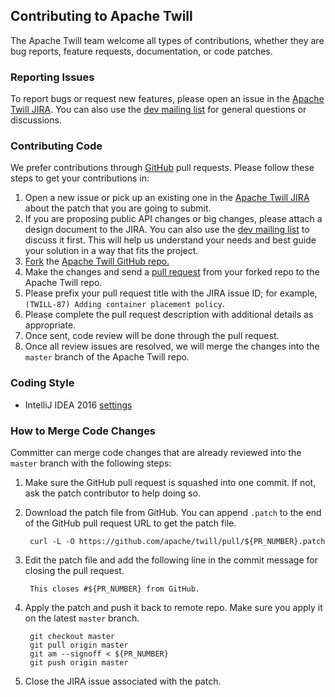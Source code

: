 <!--
 Licensed to the Apache Software Foundation (ASF) under one
 or more contributor license agreements.  See the NOTICE file
 distributed with this work for additional information
 regarding copyright ownership.  The ASF licenses this file
 to you under the Apache License, Version 2.0 (the
 "License"); you may not use this file except in compliance
 with the License.  You may obtain a copy of the License at

     http://www.apache.org/licenses/LICENSE-2.0

 Unless required by applicable law or agreed to in writing, software
 distributed under the License is distributed on an "AS IS" BASIS,
 WITHOUT WARRANTIES OR CONDITIONS OF ANY KIND, either express or implied.
 See the License for the specific language governing permissions and
 limitations under the License.
-->

<head>
  <title>How to Contribute</title>
</head>

## Contributing to Apache Twill

The Apache Twill team welcome all types of contributions, whether they are bug reports, feature requests,
documentation, or code patches.

### Reporting Issues

To report bugs or request new features, please open an issue in the
[Apache Twill JIRA](https://issues.apache.org/jira/browse/TWILL). You can also use the
[dev mailing list](mail-lists.html) for general questions or discussions.

### Contributing Code

We prefer contributions through [GitHub](https://github.com/apache/twill) pull requests. Please follow
these steps to get your contributions in:

1. Open a new issue or pick up an existing one in the [Apache Twill JIRA](https://issues.apache.org/jira/browse/TWILL)
  about the patch that you are going to submit.
2. If you are proposing public API changes or big changes, please attach a design document to the JIRA. You
  can also use the [dev mailing list](mail-lists.html) to discuss it first. This will help us understand your needs
  and best guide your solution in a way that fits the project.
3. [Fork](https://help.github.com/articles/fork-a-repo) the
  [Apache Twill GitHub repo.](https://github.com/apache/twill)
4. Make the changes and send a [pull request](https://help.github.com/articles/using-pull-requests) from your
  forked repo to the Apache Twill repo.
5. Please prefix your pull request title with the JIRA issue ID; for example, `(TWILL-87) Adding container placement policy`.
6. Please complete the pull request description with additional details as appropriate.
7. Once sent, code review will be done through the pull request.
8. Once all review issues are resolved, we will merge the changes into the `master` branch of the Apache Twill repo.

### Coding Style

* IntelliJ IDEA 2016 [settings](twill-idea-settings.jar)

### How to Merge Code Changes

Committer can merge code changes that are already reviewed into the `master` branch with the following steps:

1. Make sure the GitHub pull request is squashed into one commit. If not, ask the patch contributor to help doing so.
        
2. Download the patch file from GitHub. You can append `.patch` to the end of the GitHub pull request URL to get the patch file.

        curl -L -O https://github.com/apache/twill/pull/${PR_NUMBER}.patch
3. Edit the patch file and add the following line in the commit message for closing the pull request.

        This closes #${PR_NUMBER} from GitHub.
4. Apply the patch and push it back to remote repo. Make sure you apply it on the latest `master` branch.

        git checkout master
        git pull origin master
        git am --signoff < ${PR_NUMBER}
        git push origin master
5. Close the JIRA issue associated with the patch.